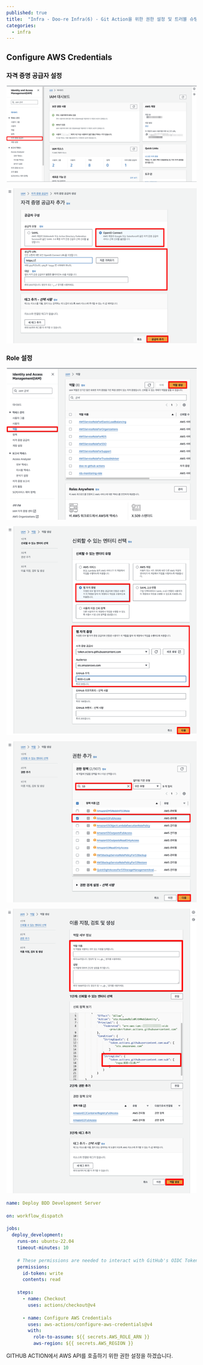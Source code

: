 ```yaml
---
published: true
title:  "Infra - Doo-re Infra(6) - Git Action을 위한 권한 설정 및 트러블 슈팅"
categories:
  - infra
---
```


## Configure AWS Credentials

### 자격 증명 공급자 설정

![ec2](https://github.com/02ggang9/02ggang9.github.io/blob/master/_posts/images/infra/infra6/credentials1.png?raw=true)

![ec2](https://github.com/02ggang9/02ggang9.github.io/blob/master/_posts/images/infra/infra6/credentials2.png?raw=true)

### Role 설정

![ec2](https://github.com/02ggang9/02ggang9.github.io/blob/master/_posts/images/infra/infra6/role1.png?raw=true)

![ec2](https://github.com/02ggang9/02ggang9.github.io/blob/master/_posts/images/infra/infra6/role2.png?raw=true)

![ec2](https://github.com/02ggang9/02ggang9.github.io/blob/master/_posts/images/infra/infra6/role3.png?raw=true)

![ec2](https://github.com/02ggang9/02ggang9.github.io/blob/master/_posts/images/infra/infra6/role4.png?raw=true)




~~~yml
name: Deploy BDD Development Server

on: workflow_dispatch

jobs:
  deploy_development:
    runs-on: ubuntu-22.04
    timeout-minutes: 10

    # These permissions are needed to interact with GitHub's OIDC Token endpoint.
    permissions:
      id-token: write
      contents: read

    steps:
      - name: Checkout
        uses: actions/checkout@v4

      - name: Configure AWS Credentials
        uses: aws-actions/configure-aws-credentials@v4
        with:
          role-to-assume: ${{ secrets.AWS_ROLE_ARN }}
          aws-region: ${{ secrets.AWS_REGION }}
~~~

GITHUB ACTION에서 AWS API를 호출하기 위한 권한 설정을 하겠습니다. 

